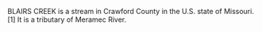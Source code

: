 BLAIRS CREEK is a stream in Crawford County in the U.S. state of Missouri.[1] It is a tributary of Meramec River.
